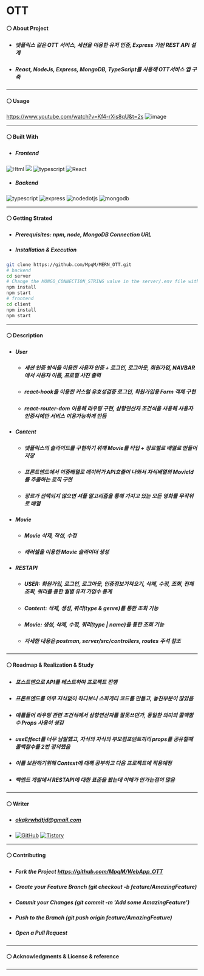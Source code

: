 # OTT
#### ⚪ About Project
* ##### 넷플릭스 같은 OTT 서비스, 세션을 이용한 유저 인증, Express 기반 REST API 설계
* ##### React, NodeJs, Express, MongoDB, TypeScript를 사용해 OTT서비스 앱 구축
* * *
#### ⚪ Usage
https://www.youtube.com/watch?v=Kf4-rXis8qU&t=2s
![image](https://user-images.githubusercontent.com/79093184/259308302-5737a3ca-0587-4648-916a-88bf5ccc356d.png)
* * *
#### ⚪ Built With
* ##### Frontend
<img alt="Html" src ="https://img.shields.io/badge/HTML5-E34F26.svg?&style=for-the-badge&logo=HTML5&logoColor=white"/> <img src="https://img.shields.io/badge/CSS-1572B6?style=for-the-badge&logo=CSS3&logoColor=white"> <img alt="typescript" src ="https://img.shields.io/badge/typescript-3178C6.svg?&style=for-the-badge&logo=typescript&logoColor=white"/> <img alt="React" src ="https://img.shields.io/badge/react-61DAFB.svg?&style=for-the-badge&logo=React&logoColor=white"/>
* ##### Backend
<img alt="typescript" src ="https://img.shields.io/badge/typescript-3178C6.svg?&style=for-the-badge&logo=typescript&logoColor=white"/> <img alt="express" src ="https://img.shields.io/badge/express-339933.svg?&style=for-the-badge&logo=express&logoColor=white"/> <img alt="nodedotjs" src ="https://img.shields.io/badge/nodejs-339933.svg?&style=for-the-badge&logo=nodedotjs&logoColor=white"/> <img alt="mongodb" src ="https://img.shields.io/badge/mongodb-339933.svg?&style=for-the-badge&logo=mongodb&logoColor=white"/>
* * *
#### ⚪ Getting Strated
* ##### Prerequisites: npm, node, MongoDB Connection URL
* ##### Installation & Execution
```bash
git clone https://github.com/MpqM/MERN_OTT.git
# backend
cd server
# Change the MONGO_CONNECTION_STRING value in the server/.env file with yours
npm install
npm start
# frontend
cd client
npm install
npm start
```
* * *
#### ⚪ Description 
* ##### User
    * ##### 세션 인증 방식을 이용한 사용자 인증 + 로그인, 로그아웃, 회원가입, NAVBAR에서 사용자 이름, 프로필 사진 출력
    * ##### react-hook을 이용한 커스텀 유효성검증 로그인, 회원가입용 Form 객체 구현
    * ##### react-router-dom 이용해 라우팅 구현, 삼항연산자 조건식을 사용해 사용자 인증시에만 서비스 이용가능하게 만듬
* ##### Content
   * ##### 넷플릭스의 슬라이드를 구현하기 위해 Movie를 타입 + 장르별로 배열로 만들어 저장
   * ##### 프론트엔드에서 이중배열로 데이터가 API호출이 나와서 자식배열의 MovieId를 추출하는 로직 구현
   * ##### 장르가 선택되지 않으면 셔플 알고리즘을 통해 가지고 있는 모든 영화를 무작위로 배열
* ##### Movie
    * ##### Movie 삭제, 작성, 수정
    * ##### 캐러셀을 이용한 Movie 슬라이더 생성
* ##### RESTAPI
    * ##### USER: 회원가입, 로그인, 로그아웃, 인증정보가져오기, 삭제, 수정, 조회, 전체조회, 쿼리를 통한 월별 유저 가입수 통계
    * ##### Content: 삭제, 생성, 쿼리(type & genre)를 통한 조회 기능
    * ##### Movie: 생성, 삭제, 수정, 쿼리(type | name)을 통한 조회 기능
    * ##### 자세한 내용은 postman, server/src/controllers, routes 주석 참조
* * *
#### ⚪ Roadmap & Realization & Study
* ##### 포스트맨으로 API를 테스트하며 프로젝트 진행
* ##### 프론트엔드를 아무 지식없이 하다보니 스파게티 코드를 만들고, 놓친부분이 많았음
* ##### 예를들어 라우팅 관련 조건식에서 삼항연산자를 잘못쓰던가, 동일한 의미의 콜백함수 Props 사용이 생김
* ##### useEffect를 너무 남발했고, 자식의 자식의 부모컴포넌트끼리 props를 공유할때 콜백함수를 2번 정의했음
* ##### 이를 보완하기위해 Context에 대해 공부하고 다음 프로젝트에 적용예정
* ##### 백엔드 개발에서 RESTAPI에 대한 표준을 봤는데 이해가 안가는점이 많음

* * *
#### ⚪ Writer
* ##### <span>okqkrwhdtjd@gmail.com
* <a href = "https://github.com/MpqM"><img alt="GitHub" src ="https://img.shields.io/badge/GitHub-181717.svg?&style=for-the-badge&logo=GitHub&logoColor=white"/></a> <a href = "https://MpqM.tistory.com/"> <img alt="Tistory" src ="https://img.shields.io/badge/Tistory-white.svg?&style=for-the-badge"/></a>
* * *
#### ⚪ Contributing
* ##### Fork the Project https://github.com/MpqM/WebApp_OTT
* ##### Create your Feature Branch (git checkout -b feature/AmazingFeature)
* ##### Commit your Changes (git commit -m 'Add some AmazingFeature')
* ##### Push to the Branch (git push origin feature/AmazingFeature)
* ##### Open a Pull Request
* * *
#### ⚪ Acknowledgments & License & reference
* * * *
